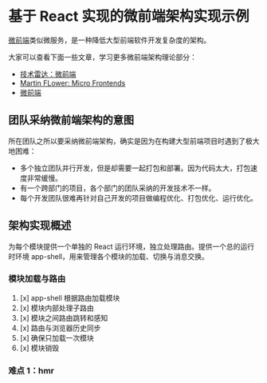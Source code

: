 # 基于 React 实现的微前端架构实现示例

[微前端](https://martinfowler.com/articles/micro-frontends.html)类似微服务，是一种降低大型前端软件开发复杂度的架构。

大家可以查看下面一些文章，学习更多微前端架构理论部分：

- [技术雷达：微前端](https://www.thoughtworks.com/radar/techniques/micro-frontends)
- [Martin FLower: Micro Frontends](https://martinfowler.com/articles/micro-frontends.html)
- [微前端](https://micro-frontends.org/)

## 团队采纳微前端架构的意图

所在团队之所以要采纳微前端架构，确实是因为在构建大型前端项目时遇到了极大地困难：

- 多个独立团队并行开发，但是却需要一起打包和部署。因为代码太大，打包速度非常缓慢。
- 有一个跨部门的项目，各个部门的团队采纳的开发技术不一样。
- 每个开发团队很难再针对自己开发的项目做编程优化、打包优化、运行优化。

## 架构实现概述

为每个模块提供一个单独的 React 运行环境，独立处理路由。提供一个总的运行时环境 app-shell，用来管理各个模块的加载、切换与消息交换。

### 模块加载与路由

1. [x] app-shell 根据路由加载模块
2. [x] 模块内部处理子路由
3. [x] 模块之间路由跳转和感知
4. [x] 路由与浏览器历史同步
5. [x] 确保只加载一次模块
6. [x] 模块销毁

### 难点 1：hmr
